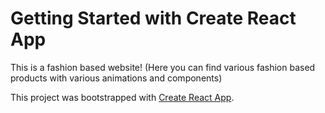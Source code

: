 # Getting Started with Create React App

This is a fashion based website! (Here you can find various fashion based products with various animations and components)

This project was bootstrapped with [Create React App](https://github.com/facebook/create-react-app).


